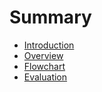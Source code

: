 # Summary

- [Introduction](./Introduction.md)
- [Overview](./Overview.md)
- [Flowchart](./Flowchart.md)
- [Evaluation](./Evaluation.md)
